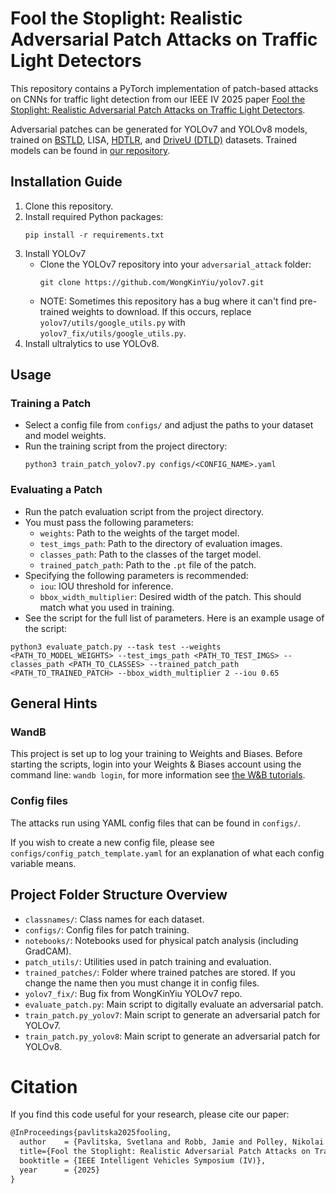 # Fool the Stoplight: Realistic Adversarial Patch Attacks on Traffic Light Detectors

This repository contains a PyTorch implementation of patch-based attacks on CNNs for traffic light detection from our IEEE IV 2025 paper [Fool the Stoplight: Realistic Adversarial Patch Attacks on Traffic Light Detectors](https://arxiv.org/abs/2506.04823).

Adversarial patches can be generated for YOLOv7 and YOLOv8 models, trained on [BSTLD](https://web.archive.org/web/20250521085419/https://hci.iwr.uni-heidelberg.de/content/bosch-small-traffic-lights-dataset), LISA, [HDTLR](https://ieeexplore.ieee.org/document/8569794/), and [DriveU (DTLD)](https://www.uni-ulm.de/en/in/institute-of-measurement-control-and-microtechnology/research/data-sets/driveu-traffic-light-dataset/) datasets. Trained models can be found in [our repository](https://github.com/KASTEL-MobilityLab/traffic-light-detection). 

## Installation Guide
1. Clone this repository.
2. Install required Python packages:
    ```
    pip install -r requirements.txt
    ```
3. Install YOLOv7
    - Clone the YOLOv7 repository into your `adversarial_attack` folder:
        ```
        git clone https://github.com/WongKinYiu/yolov7.git
        ``` 
    - NOTE: Sometimes this repository has a bug where it can't find pre-trained weights to download. If this occurs, replace `yolov7/utils/google_utils.py` with `yolov7_fix/utils/google_utils.py`.
4. Install ultralytics to use YOLOv8.


## Usage
### Training a Patch
- Select a config file from `configs/` and adjust the paths to your dataset and model weights.
- Run the training script from the project directory:
    ```
    python3 train_patch_yolov7.py configs/<CONFIG_NAME>.yaml
    ```

### Evaluating a Patch
- Run the patch evaluation script from the project directory. 
- You must pass the following parameters:
    - `weights`: Path to the weights of the target model.
    - `test_imgs_path`: Path to the directory of evaluation images.
    - `classes_path`: Path to the classes of the target model.
    - `trained_patch_path`: Path to the `.pt` file of the patch.
- Specifying the following parameters is recommended:
    - `iou`: IOU threshold for inference.
    - `bbox_width_multiplier`: Desired width of the patch. This should match what you used in training.
- See the script for the full list of parameters. Here is an example usage of the script:
```
python3 evaluate_patch.py --task test --weights <PATH_TO_MODEL_WEIGHTS> --test_imgs_path <PATH_TO_TEST_IMGS> --classes_path <PATH_TO_CLASSES> --trained_patch_path <PATH_TO_TRAINED_PATCH> --bbox_width_multiplier 2 --iou 0.65
```

## General Hints

### WandB
This project is set up to log your training to Weights and Biases. Before starting the scripts, login into your Weights & Biases account using the command line: `wandb login`, for more information see [the W&B tutorials](https://docs.wandb.ai/quickstart).

### Config files
The attacks run using YAML config files that can be found in `configs/`. 

If you wish to create a new config file, please see `configs/config_patch_template.yaml` for an explanation of what each config variable means.

## Project Folder Structure Overview
- `classnames/`: Class names for each dataset.
- `configs/`: Config files for patch training.
- `notebooks/`: Notebooks used for physical patch analysis (including GradCAM).
- `patch_utils/`: Utilities used in patch training and evaluation.
- `trained_patches/`: Folder where trained patches are stored. If you change the name then you must change it in config files. 
- `yolov7_fix/`: Bug fix from WongKinYiu YOLOv7 repo.
- `evaluate_patch.py`: Main script to digitally evaluate an adversarial patch.
- `train_patch.py_yolov7`: Main script to generate an adversarial patch for YOLOv7.
- `train_patch.py_yolov8`: Main script to generate an adversarial patch for YOLOv8.

# Citation

If you find this code useful for your research, please cite our paper:

```latex
@InProceedings{pavlitska2025fooling,
  author    = {Pavlitska, Svetlana and Robb, Jamie and Polley, Nikolai and Yazgan, Melih and Zöllner, J. Marius},
  title={Fool the Stoplight: Realistic Adversarial Patch Attacks on Traffic Light Detectors},
  booktitle = {IEEE Intelligent Vehicles Symposium (IV)},
  year      = {2025}
}
```
